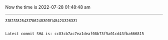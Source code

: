 Now the time is 2022-07-28 01:48:48 am

---

<small>3182318254317862453915145420326331</small>

```txt

Latest commit SHA is: cc83cb7ac7ea1deaf08b73f5a01cd43fba666815
```
